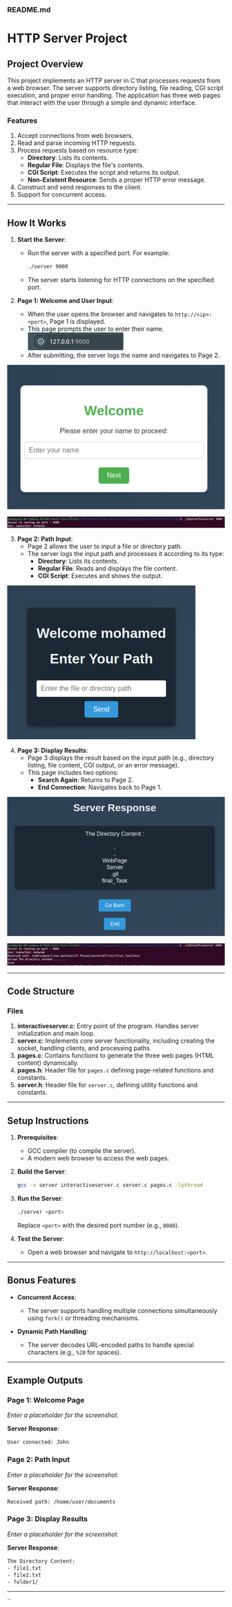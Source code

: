 ### README.md

# HTTP Server Project

## Project Overview

This project implements an HTTP server in C that processes requests from a web browser. The server supports directory listing, file reading, CGI script execution, and proper error handling. The application has three web pages that interact with the user through a simple and dynamic interface.

### Features
1. Accept connections from web browsers.
2. Read and parse incoming HTTP requests.
3. Process requests based on resource type:
   - **Directory**: Lists its contents.
   - **Regular File**: Displays the file's contents.
   - **CGI Script**: Executes the script and returns its output.
   - **Non-Existent Resource**: Sends a proper HTTP error message.
4. Construct and send responses to the client.
5. Support for concurrent access.

---

## How It Works

1. **Start the Server**:
   - Run the server with a specified port. For example:
     ```bash
     ./server 9000
     ```
   - The server starts listening for HTTP connections on the specified port.

2. **Page 1: Welcome and User Input**:
   - When the user opens the browser and navigates to `http://<ip>:<port>`, Page 1 is displayed.
   - This page prompts the user to enter their name.
![Alt Text](web_photos/page0.png)
   - After submitting, the server logs the name and navigates to Page 2.

![Alt Text](web_photos/page1.png)

![Alt Text](server_photos/response1.png)

3. **Page 2: Path Input**:
   - Page 2 allows the user to input a file or directory path.
   - The server logs the input path and processes it according to its type:
     - **Directory**: Lists its contents.
     - **Regular File**: Reads and displays the file content.
     - **CGI Script**: Executes and shows the output.

![Alt Text](web_photos/page2.png)

4. **Page 3: Display Results**:
   - Page 3 displays the result based on the input path (e.g., directory listing, file content, CGI output, or an error message).
   - This page includes two options:
     - **Search Again**: Returns to Page 2.
     - **End Connection**: Navigates back to Page 1.

![Alt Text](web_photos/page3.png)

![Alt Text](server_photos/response3.png)

---

## Code Structure

### Files
1. **interactiveserver.c**: Entry point of the program. Handles server initialization and main loop.
2. **server.c**: Implements core server functionality, including creating the socket, handling clients, and processing paths.
3. **pages.c**: Contains functions to generate the three web pages (HTML content) dynamically.
4. **pages.h**: Header file for `pages.c` defining page-related functions and constants.
5. **server.h**: Header file for `server.c`, defining utility functions and constants.

---

## Setup Instructions

1. **Prerequisites**:
   - GCC compiler (to compile the server).
   - A modern web browser to access the web pages.

2. **Build the Server**:
   ```bash
   gcc -o server interactiveserver.c server.c pages.c -lpthread
   ```

3. **Run the Server**:
   ```bash
   ./server <port>
   ```
   Replace `<port>` with the desired port number (e.g., `8080`).

4. **Test the Server**:
   - Open a web browser and navigate to `http://localhost:<port>`.

---

## Bonus Features

- **Concurrent Access**:
  - The server supports handling multiple connections simultaneously using `fork()` or threading mechanisms.
  
- **Dynamic Path Handling**:
  - The server decodes URL-encoded paths to handle special characters (e.g., `%20` for spaces).

---

## Example Outputs

### Page 1: Welcome Page
_Enter a placeholder for the screenshot._

**Server Response**:
```
User connected: John
```

### Page 2: Path Input
_Enter a placeholder for the screenshot._

**Server Response**:
```
Received path: /home/user/documents
```

### Page 3: Display Results
_Enter a placeholder for the screenshot._

**Server Response**:
```
The Directory Content:
- file1.txt
- file2.txt
- folder1/
```

---
``
